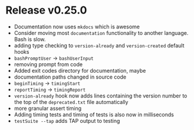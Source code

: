 # Release v0.25.0

- Documentation now uses `mkdocs` which is awesome
- Consider moving most `documentation` functionality to another language. Bash is slow.
- adding type checking to `version-already` and `version-created` default hooks
- `bashPromptUser` -> `bashUserInput`
- removing prompt from code
- Added exit codes directory for documentation, maybe
- documentation paths changed in source code
- `beginTiming` -> `timingStart`
- `reportTiming` -> `timingReport`
- `version-already` hook now adds lines containing the version number to the top of the `deprecated.txt` file automatically
- more granular assert timing
- Adding timing tests and timing of tests is also now in milliseconds
- `testSuite --tap` adds TAP output to testing
